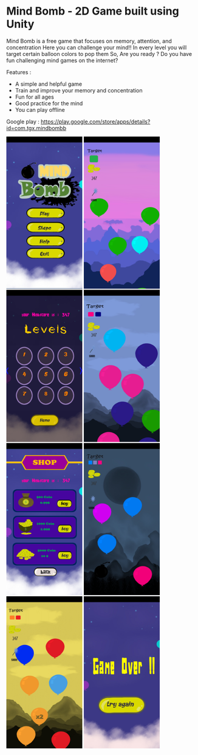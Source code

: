 # Mind Bomb - 2D Game built using Unity

Mind Bomb is a free game that focuses on memory, attention, and concentration
Here you can challenge your mind!!
In every level you will target certain balloon colors to pop them So, Are you ready ?
Do you have fun challenging mind games on the internet?

Features :
- A simple and helpful game
- Train and improve your memory and concentration
- Fun for all ages
- Good practice for the mind
- You can play offline

Google play : https://play.google.com/store/apps/details?id=com.tgx.mindbombb


<img src="https://github.com/Tahani19/Game/blob/main/GUI/1.jpg" data-canonical-src="https://github.com/Tahani19/Game/blob/main/GUI/1.jpg" width="200" height="400" />
<img src="https://github.com/Tahani19/Game/blob/main/GUI/2.jpg" data-canonical-src="https://github.com/Tahani19/Game/blob/main/GUI/2.jpg" width="200" height="400" />
<img src="https://github.com/Tahani19/Game/blob/main/GUI/8.jpg" data-canonical-src="https://github.com/Tahani19/Game/blob/main/GUI/8.jpg" width="200" height="400" />
<img src="https://github.com/Tahani19/Game/blob/main/GUI/3.jpg" data-canonical-src="https://github.com/Tahani19/Game/blob/main/GUI/3.jpg" width="200" height="400" />
<img src="https://github.com/Tahani19/Game/blob/main/GUI/4.jpg" data-canonical-src="https://github.com/Tahani19/Game/blob/main/GUI/4.jpg" width="200" height="400" />
<img src="https://github.com/Tahani19/Game/blob/main/GUI/5.jpg" data-canonical-src="https://github.com/Tahani19/Game/blob/main/GUI/5.jpg" width="200" height="400" />
<img src="https://github.com/Tahani19/Game/blob/main/GUI/6.jpg" data-canonical-src="https://github.com/Tahani19/Game/blob/main/GUI/6.jpg" width="200" height="400" />
<img src="https://github.com/Tahani19/Game/blob/main/GUI/7.jpg" data-canonical-src="https://github.com/Tahani19/Game/blob/main/GUI/7.jpg" width="200" height="400" />



